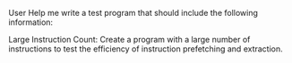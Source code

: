 User
Help me write a test program that should include the following information:

Large Instruction Count:
Create a program with a large number of instructions to test the efficiency of instruction prefetching and extraction.